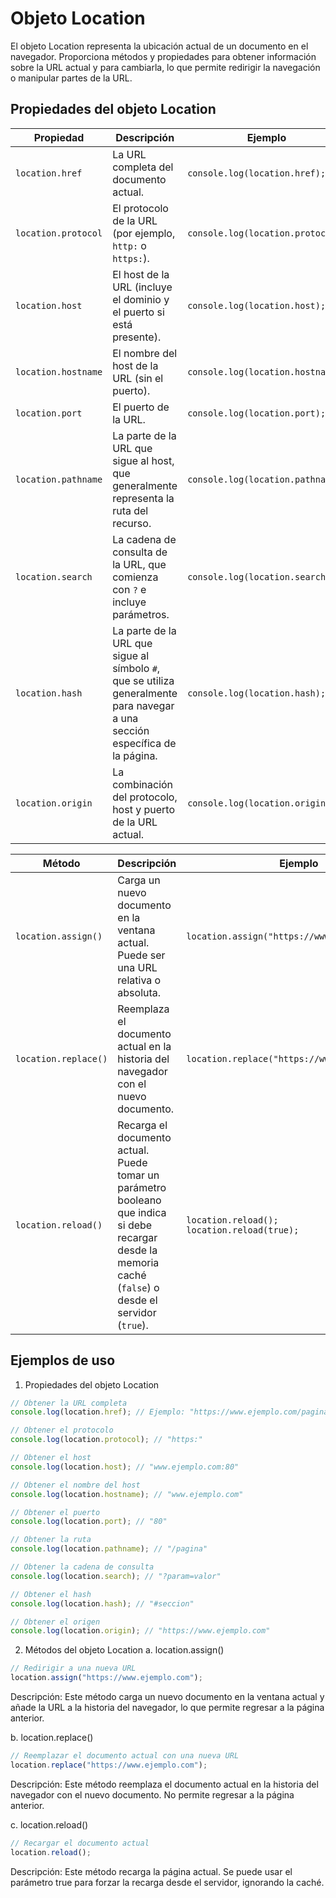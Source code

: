 # Objeto Location
El objeto Location representa la ubicación actual de un documento en el navegador. Proporciona métodos y propiedades para obtener información sobre la URL actual y para cambiarla, lo que permite redirigir la navegación o manipular partes de la URL.

## Propiedades del objeto Location

| Propiedad                   | Descripción                                                                                                                                                            | Ejemplo                                                   |
|-----------------------------|------------------------------------------------------------------------------------------------------------------------------------------------------------------------|----------------------------------------------------------|
| `location.href`             | La URL completa del documento actual.                                                                                                                                 | `console.log(location.href);`                             |
| `location.protocol`         | El protocolo de la URL (por ejemplo, `http:` o `https:`).                                                                                                           | `console.log(location.protocol);`                         |
| `location.host`             | El host de la URL (incluye el dominio y el puerto si está presente).                                                                                                 | `console.log(location.host);`                             |
| `location.hostname`         | El nombre del host de la URL (sin el puerto).                                                                                                                        | `console.log(location.hostname);`                         |
| `location.port`             | El puerto de la URL.                                                                                                                                                 | `console.log(location.port);`                             |
| `location.pathname`         | La parte de la URL que sigue al host, que generalmente representa la ruta del recurso.                                                                                | `console.log(location.pathname);`                         |
| `location.search`           | La cadena de consulta de la URL, que comienza con `?` e incluye parámetros.                                                                                          | `console.log(location.search);`                           |
| `location.hash`             | La parte de la URL que sigue al símbolo `#`, que se utiliza generalmente para navegar a una sección específica de la página.                                          | `console.log(location.hash);`                             |
| `location.origin`           | La combinación del protocolo, host y puerto de la URL actual.                                                                                                        | `console.log(location.origin);`                           |


| Método                      | Descripción                                                                                                                                                            | Ejemplo                                                   |
|-----------------------------|------------------------------------------------------------------------------------------------------------------------------------------------------------------------|----------------------------------------------------------|
| `location.assign()`         | Carga un nuevo documento en la ventana actual. Puede ser una URL relativa o absoluta.                                                                                 | `location.assign("https://www.ejemplo.com");`           |
| `location.replace()`        | Reemplaza el documento actual en la historia del navegador con el nuevo documento.                                                                                     | `location.replace("https://www.ejemplo.com");`          |
| `location.reload()`         | Recarga el documento actual. Puede tomar un parámetro booleano que indica si debe recargar desde la memoria caché (`false`) o desde el servidor (`true`).              | `location.reload();`<br>`location.reload(true);`        |



## Ejemplos de uso
1. Propiedades del objeto Location

```javascript
// Obtener la URL completa
console.log(location.href); // Ejemplo: "https://www.ejemplo.com/pagina?param=valor#seccion"

// Obtener el protocolo
console.log(location.protocol); // "https:"

// Obtener el host
console.log(location.host); // "www.ejemplo.com:80"

// Obtener el nombre del host
console.log(location.hostname); // "www.ejemplo.com"

// Obtener el puerto
console.log(location.port); // "80"

// Obtener la ruta
console.log(location.pathname); // "/pagina"

// Obtener la cadena de consulta
console.log(location.search); // "?param=valor"

// Obtener el hash
console.log(location.hash); // "#seccion"

// Obtener el origen
console.log(location.origin); // "https://www.ejemplo.com"
```

2. Métodos del objeto Location
a. location.assign()

```javascript
// Redirigir a una nueva URL
location.assign("https://www.ejemplo.com");
```

Descripción: Este método carga un nuevo documento en la ventana actual y añade la URL a la historia del navegador, lo que permite regresar a la página anterior.

b. location.replace()

```javascript
// Reemplazar el documento actual con una nueva URL
location.replace("https://www.ejemplo.com");
```

Descripción: Este método reemplaza el documento actual en la historia del navegador con el nuevo documento. No permite regresar a la página anterior.

c. location.reload()

```javascript
// Recargar el documento actual
location.reload();
```

Descripción: Este método recarga la página actual. Se puede usar el parámetro true para forzar la recarga desde el servidor, ignorando la caché.